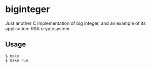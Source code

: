 biginteger
==========

Just another C implementation of big integer, and an example of its application: RSA cryptosystem


Usage
-------
    $ make
    $ make run
